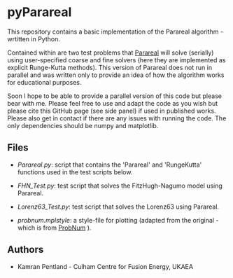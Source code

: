 # pyParareal

This repository contains a basic implementation of the Parareal algorithm - wrtitten in
Python. 

Contained within are two test problems that [Parareal](https://en.wikipedia.org/wiki/Parareal) will solve (serially)
using user-specified coarse and fine solvers (here they are implemented as explicit 
Runge-Kutta methods). This version of Parareal does not run in parallel and was
written only to provide an idea of how the algorithm works for educational purposes. 

Soon I hope to be able to provide a parallel version of this code but please bear with me. Please feel free to use 
and adapt the code as you wish but please cite this GitHub page (see side panel) if used in published works. Please 
also get in contact if there are any issues with running the code. The only dependencies 
should be numpy and matplotlib. 




## Files
* *Parareal.py*: script that contains the 'Parareal' and 'RungeKutta' functions used in the test scripts below.

* *FHN_Test.py*: test script that solves the FitzHugh-Nagumo model using Parareal. 
* *Lorenz63_Test.py*: test script that solves the Lorenz63 using Parareal. 

* *probnum.mplstyle*: a style-file for plotting (adapted from the original - which is from [ProbNum](https://github.com/probabilistic-numerics/probnum) ).

## Authors

* Kamran Pentland - Culham Centre for Fusion Energy, UKAEA

